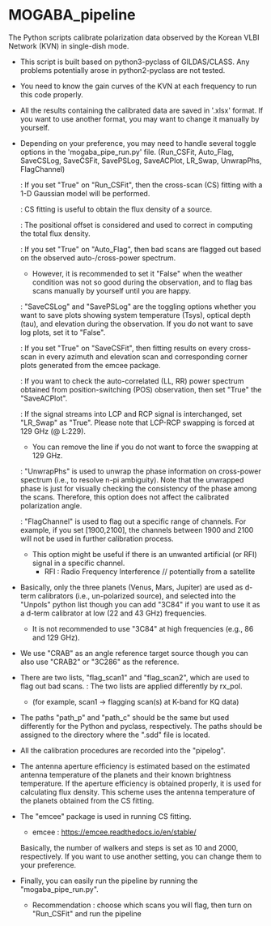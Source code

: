 # MOGABA_pipeline
The Python scripts calibrate polarization data observed by the Korean VLBI Network (KVN) in single-dish mode.

  - This script is built based on python3-pyclass of GILDAS/CLASS.
    Any problems potentially arose in python2-pyclass are not tested.

  - You need to know the gain curves of the KVN at each frequency to run this code properly.

  - All the results containing the calibrated data are saved in '.xlsx' format.
    If you want to use another format, you may want to change it manually by yourself.

  - Depending on your preference, you may need to handle several toggle options in the 'mogaba_pipe_run.py' file.
    (Run_CSFit, Auto_Flag, SaveCSLog, SaveCSFit, SavePSLog, SaveACPlot, LR_Swap, UnwrapPhs, FlagChannel)

    : If you set "True" on "Run_CSFit", then the cross-scan (CS) fitting 
      with a 1-D Gaussian model will be performed.
    
    : CS fitting is useful to obtain the flux density of a source.
    
    : The positional offset is considered and used to correct in computing the total flux density.

    : If you set "True" on "Auto_Flag", then bad scans are flagged out 
      based on the observed auto-/cross-power spectrum.
      * However, it is recommended to set it "False" when the weather condition was not so good during the observation,
        and to flag bas scans manually by yourself until you are happy.

    : "SaveCSLog" and "SavePSLog" are the toggling options whether you want to save plots
      showing system temperature (Tsys), optical depth (tau), and elevation during the observation.
      If you do not want to save log plots, set it to "False".

    : If you set "True" on "SaveCSFit", then fitting results on every cross-scan 
      in every azimuth and elevation scan and corresponding corner plots generated from the emcee package.

    : If you want to check the auto-correlated (LL, RR) power spectrum 
      obtained from position-switching (POS) observation, then set "True" the "SaveACPlot".

    : If the signal streams into LCP and RCP signal is interchanged, set "LR_Swap" as "True". Please note that LCP-RCP swapping is forced at 129 GHz (@ L:229).
      * You can remove the line if you do not want to force the swapping at 129 GHz.

    : "UnwrapPhs" is used to unwrap the phase information on cross-power spectrum (i.e., to resolve n-pi ambiguity).
      Note that the unwrapped phase is just for visually checking the consistency of the phase among the scans.
      Therefore, this option does not affect the calibrated polarization angle.

    : "FlagChannel" is used to flag out a specific range of channels.
      For example, if you set [1900,2100], the channels between 1900 and 2100 will not be used
      in further calibration process.
      * This option might be useful if there is an unwanted artificial (or RFI) signal in a specific channel.
        * RFI : Radio Frequency Interference // potentially from a satellite

  - Basically, only the three planets (Venus, Mars, Jupiter) are used as d-term calibrators (i.e., un-polarized source),
    and selected into the "Unpols" python list though you can add "3C84" if you want to use it as a d-term calibrator
    at low (22 and 43 GHz) frequencies.
      * It is not recommended to use "3C84" at high frequencies (e.g., 86 and 129 GHz).

  - We use "CRAB" as an angle reference target source though you can also use "CRAB2" or "3C286" as the reference.

  - There are two lists, "flag_scan1" and "flag_scan2", which are used to flag out bad scans.
    : The two lists are applied differently by rx_pol.
      * (for example, scan1 -> flagging scan(s) at K-band for KQ data)

  - The paths "path_p" and "path_c" should be the same but used differently for the Python and pyclass, respectively.
    The paths should be assigned to the directory where the ".sdd" file is located.

  - All the calibration procedures are recorded into the "pipelog".

  - The antenna aperture efficiency is estimated based on the estimated antenna temperature of the planets
    and their known brightness temperature.
    If the aperture efficiency is obtained properly, it is used for calculating flux density.
    This scheme uses the antenna temperature of the planets obtained from the CS fitting.

  - The "emcee" package is used in running CS fitting.
    * emcee : https://emcee.readthedocs.io/en/stable/

    Basically, the number of walkers and steps is set as 10 and 2000, respectively.
    If you want to use another setting, you can change them to your preference.

  - Finally, you can easily run the pipeline by running the "mogaba_pipe_run.py".
    * Recommendation : choose which scans you will flag, then turn on "Run_CSFit" and run the pipeline

